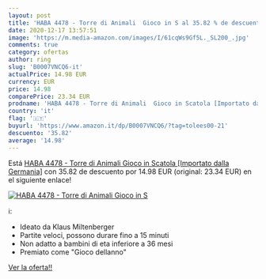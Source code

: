 ```yaml
---
layout: post
title: 'HABA 4478 - Torre di Animali  Gioco in S al 35.82 % de descuento'
date: 2020-12-17 13:57:51
image: 'https://m.media-amazon.com/images/I/61cqWs9Gf5L._SL200_.jpg'
comments: true
category: ofertas
author: ring
slug: 'B0007VNCQ6-it'
actualPrice: 14.98 EUR
currency: EUR
price: 14.98
comparePrice: 23.34 EUR
prodname: 'HABA 4478 - Torre di Animali  Gioco in Scatola [Importato dalla Germania]'
country: 'it'
flag: '🇮🇹'
buyurl: 'https://www.amazon.it/dp/B0007VNCQ6/?tag=tolees00-21'
descuento: '35.82'
average: '14.98'
---
```


Está [HABA 4478 - Torre di Animali  Gioco in Scatola [Importato dalla Germania]](https://www.amazon.it/dp/B0007VNCQ6/?tag=tolees00-21) con 35.82 de descuento por 14.98 EUR (original: 23.34 EUR) en el siguiente enlace!

[![HABA 4478 - Torre di Animali  Gioco in S](https://m.media-amazon.com/images/I/61cqWs9Gf5L._SL200_.jpg)](https://www.amazon.it/dp/B0007VNCQ6/?tag=tolees00-21)

ℹ️:

- Ideato da Klaus Miltenberger
- Partite veloci, possono durare fino a 15 minuti
- Non adatto a bambini di eta inferiore a 36 mesi
- Premiato come "Gioco dellanno"

[Ver la oferta!!](https://www.amazon.it/dp/B0007VNCQ6/?tag=tolees00-21)
